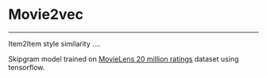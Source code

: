 # Movie2vec
---

Item2Item style similarity ....

Skipgram model trained on [MovieLens 20 million ratings](https://grouplens.org/datasets/movielens/20m/) dataset using tensorflow. 



